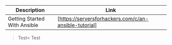 | Description  | Link |
| ----- | ----- |
| Getting Started With Ansible | [https://serversforhackers.com/c/an-ansible-tutorial] |

>Test<
>Test
